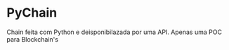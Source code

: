 # PyChain
 Chain feita com Python e deisponibilazada por uma API. Apenas uma POC para Blockchain's 

